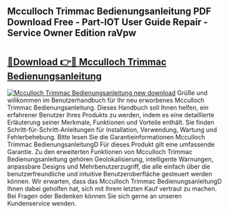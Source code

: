 ## Mcculloch Trimmac Bedienungsanleitung PDF Download Free - Part-lOT User Guide Repair - Service Owner Edition raVpw

# <h2><a href="http://df44lh.blite.top/?on=Mcculloch+Trimmac+Bedienungsanleitung">🔗Download 👉🔴 Mcculloch Trimmac Bedienungsanleitung</a></h2>

[![Mcculloch Trimmac Bedienungsanleitung new download](https://i.imgur.com/lujVjoI.png)](http://df44lh.blite.top/?on=Mcculloch+Trimmac+Bedienungsanleitung)
Grüße und willkommen im Benutzerhandbuch für Ihr neu erworbenes Mcculloch Trimmac Bedienungsanleitung. Dieses Handbuch soll Ihnen helfen, ein erfahrener Benutzer Ihres Produkts zu werden, indem es eine detaillierte Erläuterung seiner Merkmale, Funktionen und Vorteile enthält. Sie finden Schritt-für-Schritt-Anleitungen für Installation, Verwendung, Wartung und Fehlerbehebung. Bitte lesen Sie die Garantieinformationen Mcculloch Trimmac BedienungsanleitungD Für dieses Produkt gilt eine umfassende Garantie. Zu den erweiterten Funktionen von Mcculloch Trimmac Bedienungsanleitung gehören Geolokalisierung, intelligente Warnungen, anpassbare Designs und Mehrbenutzerzugriff, die alle einfach über die benutzerfreundliche und intuitive Benutzeroberfläche gesteuert werden können. Wir erwarten, dass das Mcculloch Trimmac BedienungsanleitungD Ihnen dabei geholfen hat, sich mit Ihrem letzten Kauf vertraut zu machen. Bei Fragen oder Bedenken können Sie sich gerne an unseren Kundenservice wenden.
